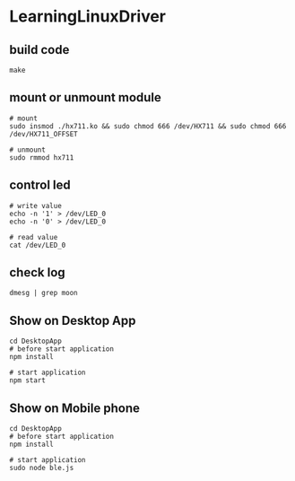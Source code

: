 # LearningLinuxDriver
## build code
```
make
```
## mount or unmount module
```
# mount
sudo insmod ./hx711.ko && sudo chmod 666 /dev/HX711 && sudo chmod 666 /dev/HX711_OFFSET

# unmount
sudo rmmod hx711
```
## control led
```
# write value
echo -n '1' > /dev/LED_0
echo -n '0' > /dev/LED_0

# read value
cat /dev/LED_0
```
## check log
```
dmesg | grep moon
```
## Show on Desktop App
```
cd DesktopApp
# before start application
npm install

# start application
npm start
```

## Show on Mobile phone
```
cd DesktopApp
# before start application
npm install

# start application
sudo node ble.js
```